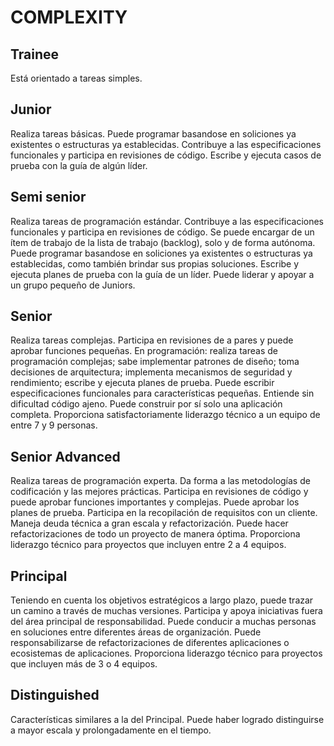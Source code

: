 # COMPLEXITY

## Trainee

Está orientado a tareas simples.

## Junior

Realiza tareas básicas. Puede programar basandose en soliciones ya existentes o estructuras ya establecidas. Contribuye a las especificaciones funcionales y participa en revisiones de código. Escribe y ejecuta casos de prueba con la guía de algún líder.

## Semi senior

Realiza tareas de programación estándar. Contribuye a las especificaciones funcionales y participa en revisiones de código. Se puede encargar de un ítem de trabajo de la lista de trabajo (backlog), solo y de forma autónoma. Puede programar basandose en soliciones ya existentes o estructuras ya establecidas, como también brindar sus propias soluciones. Escribe y ejecuta planes de prueba con la guía de un líder. Puede liderar y apoyar a un grupo pequeño de Juniors.

## Senior

Realiza tareas complejas. Participa en revisiones de a pares y puede aprobar funciones pequeñas. En programación: realiza tareas de programación complejas; sabe implementar patrones de diseño; toma decisiones de arquitectura; implementa mecanismos de seguridad y rendimiento; escribe y ejecuta planes de prueba. Puede escribir especificaciones funcionales para características pequeñas. Entiende sin dificultad código ajeno. Puede construir por sí solo una aplicación completa. Proporciona satisfactoriamente liderazgo técnico a un equipo de entre 7 y 9 personas.

## Senior Advanced

Realiza tareas de programación experta. Da forma a las metodologías de codificación y las mejores prácticas. Participa en revisiones de código y puede aprobar funciones importantes y complejas. Puede aprobar los planes de prueba. Participa en la recopilación de requisitos con un cliente. Maneja deuda técnica a gran escala y refactorización. Puede hacer refactorizaciones de todo un proyecto de manera óptima. Proporciona liderazgo técnico para proyectos que incluyen entre 2 a 4 equipos.

## Principal

Teniendo en cuenta los objetivos estratégicos a largo plazo, puede trazar un camino a través de muchas versiones. Participa y apoya iniciativas fuera del área principal de responsabilidad. Puede conducir a muchas personas en soluciones entre diferentes áreas de organización. Puede responsabilizarse de refactorizaciones de diferentes aplicaciones o ecosistemas de aplicaciones. Proporciona liderazgo técnico para proyectos que incluyen más de 3 o 4 equipos.

## Distinguished

Características similares a la del Principal. Puede haber logrado distinguirse a mayor escala y prolongadamente en el tiempo.
